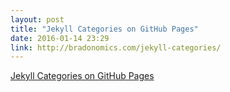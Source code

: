 ```yaml
---
layout: post
title: "Jekyll Categories on GitHub Pages"
date: 2016-01-14 23:29
link: http://bradonomics.com/jekyll-categories/
---
```


[Jekyll Categories on GitHub Pages](http://bradonomics.com/jekyll-categories/)

> 


